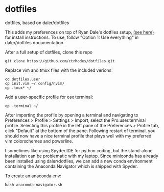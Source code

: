 # dotfiles
dotfiles, based on daler/dotfiles 

This adds my preferences on top of Ryan Dale's dotfiles setup, [(see here)](https://github.com/daler/dotfiles) for install instructions. To use, follow "Option 1: Use everything" in daler/dotfiles documentation.

After a full setup of dotfiles, clone this repo
```
git clone https://github.com/ctrhodes/dotfiles.git
```

Replace vim and tmux files with the included verions:
```
cd dotfiles.user
cp init.vim ~/.config/nvim/
cp .tmux* ~/
```

Add a user-specific profile for osx terminal:
```
cp .terminal ~/
```

After importing the profile by opening a terminal and navigating to Preferences > Profile > Settings > Import, select the Pro.user.terminal profile. Selecting this profile in the left pane of the Preferences > Profile tab, click "Default" at the bottom of the pane. Following restart of terminal, you should now have a nice terminal profile that plays well with my preferred vim colorschemes and powerline.

I sometimes like using Spyder IDE for python coding, but the stand-alone installation can be problematic with my laptop. Since miniconda has already been installed using daler/dotfiles, we can add a new conda environment containing the Anaconda Navigator which is shipped with Spyder.

To create an anaconda env:
```
bash anaconda-navigator.sh
```
